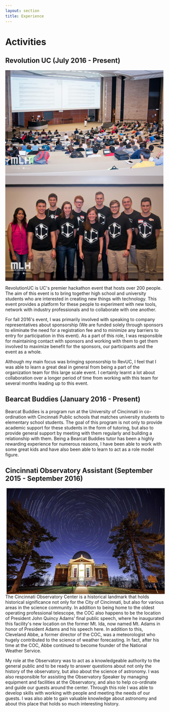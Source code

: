 ```yaml
---
layout: section
title: Experience
---
```


# Activities

## Revolution UC (July 2016 - Present)

<img class="no-mobile" src="web-dist/images/RevUC_pic_1.jpg" align="center" width="500"/>
<img class="no-mobile" src="web-dist/images/RevUC_pic_2.jpg" align="center" width="500"/>



RevolutionUC is UC's premier hackathon event that hosts over 200 people. The aim of this event is to bring together high school and university students 
who are interested in creating new things with technology. This event provides a platform for these people to experiment with new tools, network with 
industry professionals and to collaborate with one another.

For fall 2016's event, I was primarily involved with speaking to company representatives about sponsorship (We are funded solely through sponsors to 
eliminate the need for a registration fee and to minimize any barriers to entry for participation in this event). As a part of this role, I was responsible 
for maintaining contact with sponsors and working with them to get them involved to maximize benefit for the sponsors, our participants and the event as a whole. 

Although my main focus was bringing sponsorship to RevUC, I feel that I was able to learn a great deal in general from being a part of the organization 
team for this large scale event. I certainly learnt a lot about collaboration over a longer period of time from working with this team for several months 
leading up to this event.


## Bearcat Buddies (January 2016 - Present)

Bearcat Buddies is a program run at the University of Cincinnati in co-ordination with Cincinnati Public schools that matches university 
students to elementary school students. The goal of this program is not only to provide academic support for these students in the form of 
tutoring, but also to provide general support by meeting with them regularly and building a relationship with them. Being a Bearcat Buddies tutor has been a 
highly rewarding experience for numerous reasons, I have been able to work with some great kids and have also been able to learn to act as a role model figure.


## Cincinnati Observatory Assistant (September 2015 - September 2016)

<img class="no-mobile" src="web-dist/images/Observatory_pic.jpg" align="right" width="500"/>


The Cincinnati Observatory Center is a historical landmark that holds historical significance not only for the City of Cincinnati, but also for various 
areas in the science community. In addition to being home to the oldest operating professional telescope, the COC also happens to be the location of 
President John Quincy Adams’ final public speech, where he inaugurated this facility's new location on the former Mt. Ida, now named Mt. Adams in honor 
of President Adams and his speech here. In addition to this, Cleveland Abbe, a former director of the COC, was a meteorologist who hugely contributed to 
the science of weather forecasting. In fact, after his time at the COC, Abbe continued to become founder of the National Weather Service.

My role at the Observatory was to act as a knowledgeable authority to the general public and to be ready to answer questions about not only the history 
of the observatory, but also about the science of astronomy. I was also responsible for assisting the Observatory Speaker by managing equipment and 
facilities at the Observatory, and also to help co-ordinate and guide our guests around the center. Through this role I was able to develop skills with 
working with people and meeting the needs of our guests. I was also able to gain valuable knowledge about astronomy and about this place that holds so 
much interesting history.

